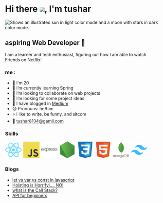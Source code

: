 # Hi there <img src="https://github.com/TheDudeThatCode/TheDudeThatCode/blob/master/Assets/Hi.gif" width="40"/>, I'm tushar 

<picture>
  <source media="(prefers-color-scheme: dark)" srcset="https://media.giphy.com/media/CwTvSiWflgCGKgz5eb/giphy.gif">
  <source media="(prefers-color-scheme: light)" srcset="https://media.giphy.com/media/KzJkzjggfGN5Py6nkT/giphy.gif">
  <img alt="Shows an illustrated sun in light color mode and a moon with stars in dark color mode." src="" width="40">
</picture>


## aspiring Web Developer 🐥

I am a learner and tech enthusiast, figuring out how I am able to watch Friends on Netflix! 

### me :
- 🧑 I'm 20
- 🌱 I’m currently learning Spring
- 👯 I’m looking to collaborate on web projects
- 🤔 I’m looking for some project ideas
- 💬 I have blogged in [Medium](https://medium.com/@tushar85)
- 😄 Pronouns: he/him
- ⚡ I like to write, be funny, and sitcom
- 👀 tushar8104@gamil.com

### Skills

[<img src="https://github.com/devicons/devicon/blob/master/icons/react/react-original.svg"  width="55" />](https://react.dev/)
[<img
  src="https://github.com/devicons/devicon/blob/master/icons/javascript/javascript-original.svg"
  width="55"
/>](https://developer.mozilla.org/en-US/docs/Web/JavaScript) [<img
  src="https://github.com/devicons/devicon/blob/master/icons/express/express-original-wordmark.svg"
  width="55"
/>](https://expressjs.com/) [<img
  src="https://github.com/devicons/devicon/blob/master/icons/nodejs/nodejs-original.svg"
  width="55"
/>](https://nodejs.org/en/about/) [<img
  src="https://github.com/devicons/devicon/blob/master/icons/css3/css3-original.svg"
  width="55"
/>](https://developer.mozilla.org/en-US/docs/Web/CSS) [<img
  src="https://github.com/devicons/devicon/blob/master/icons/html5/html5-original.svg"
  width="55"
/>](https://developer.mozilla.org/en-US/docs/Web/HTML) [<img
  src="https://github.com/devicons/devicon/blob/master/icons/mongodb/mongodb-original-wordmark.svg"
  width="55"
/>](https://www.mongodb.com/)
[<img src="https://github.com/devicons/devicon/blob/master/icons/tailwindcss/tailwindcss-plain.svg" width="55"/>](https://tailwindcss.com/)
 
 ### Blogs
 - [let vs var vs const in javascript](https://medium.com/@tushar85/var-vs-let-vs-const-in-javascript-34f65e1c19be)
 - [Hoisting is Horrifyi…. NO!](https://medium.com/@tushar85/hoisting-is-horrifyi-no-6547965bf22c)
 - [what is the Call Stack?](https://medium.com/@tushar85/what-is-the-call-stack-3be239f9520c)
 - [API for beginners](https://medium.com/@tushar85/api-for-beginners-6a87107860d3)
 

